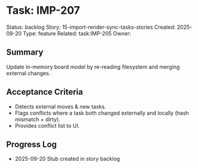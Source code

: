 # Task: IMP-207
Status: backlog
Story: 15-import-render-sync-tasks-stories
Created: 2025-09-20
Type: feature
Related: task:IMP-205
Owner:

## Summary
Update in-memory board model by re-reading filesystem and merging external changes.

## Acceptance Criteria
- Detects external moves & new tasks.
- Flags conflicts where a task both changed externally and locally (hash mismatch + dirty).
- Provides conflict list to UI.

## Progress Log
- 2025-09-20 Stub created in story backlog
